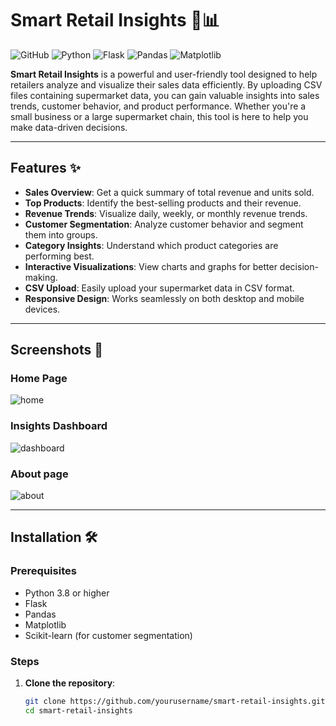 ﻿
# Smart Retail Insights 🛒📊

![GitHub](https://img.shields.io/badge/license-MIT-blue)
![Python](https://img.shields.io/badge/Python-3.8%2B-blue)
![Flask](https://img.shields.io/badge/Flask-2.0%2B-green)
![Pandas](https://img.shields.io/badge/Pandas-1.3%2B-orange)
![Matplotlib](https://img.shields.io/badge/Matplotlib-3.4%2B-red)

**Smart Retail Insights** is a powerful and user-friendly tool designed to help retailers analyze and visualize their sales data efficiently. By uploading CSV files containing supermarket data, you can gain valuable insights into sales trends, customer behavior, and product performance. Whether you're a small business or a large supermarket chain, this tool is here to help you make data-driven decisions.

---

## Features ✨

- **Sales Overview**: Get a quick summary of total revenue and units sold.
- **Top Products**: Identify the best-selling products and their revenue.
- **Revenue Trends**: Visualize daily, weekly, or monthly revenue trends.
- **Customer Segmentation**: Analyze customer behavior and segment them into groups.
- **Category Insights**: Understand which product categories are performing best.
- **Interactive Visualizations**: View charts and graphs for better decision-making.
- **CSV Upload**: Easily upload your supermarket data in CSV format.
- **Responsive Design**: Works seamlessly on both desktop and mobile devices.

---

## Screenshots 📸

### Home Page
![home](https://github.com/user-attachments/assets/685533d3-8fb2-4871-85f7-6ac0e780f5f7)


### Insights Dashboard
![dashboard](https://github.com/user-attachments/assets/0afbf686-e75f-4e8c-a3d2-cfb6dcc3c4ef)


### About page
![about](https://github.com/user-attachments/assets/3ca9dde0-9e13-4ba8-b457-c135640d3357)

---

## Installation 🛠️

### Prerequisites
- Python 3.8 or higher
- Flask
- Pandas
- Matplotlib
- Scikit-learn (for customer segmentation)

### Steps
1. **Clone the repository**:
   ```bash
   git clone https://github.com/yourusername/smart-retail-insights.git
   cd smart-retail-insights
